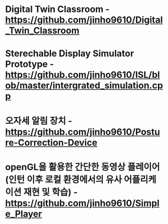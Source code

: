 # Digital Twin Classroom - https://github.com/jinho9610/Digital_Twin_Classroom
# Sterechable Display Simulator Prototype - https://github.com/jinho9610/ISL/blob/master/intergrated_simulation.cpp
# 오자세 알림 장치 - https://github.com/jinho9610/Posture-Correction-Device
# openGL을 활용한 간단한 동영상 플레이어(인턴 이후 로컬 환경에서의 유사 어플리케이션 재현 및 학습) - https://github.com/jinho9610/Simple_Player

